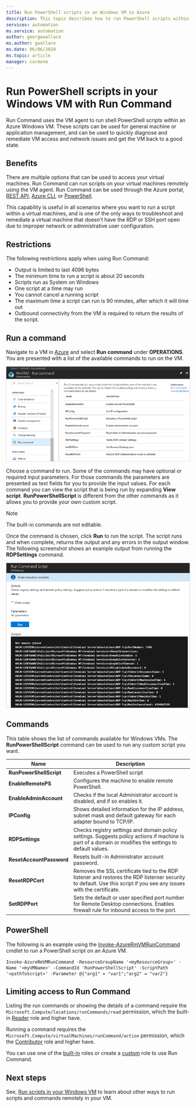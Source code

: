 ```yaml
---
title: Run PowerShell scripts in an Windows VM in Azure
description: This topic describes how to run PowerShell scripts within an Azure Windows virtual machine using Run Command
services: automation
ms.service: automation
author: georgewallace
ms.author: gwallace
ms.date: 06/06/2018
ms.topic: article
manager: carmonm
---
```

# Run PowerShell scripts in your Windows VM with Run Command

Run Command uses the VM agent to run shell PowerShell scripts within an Azure Windows VM. These scripts can be used for general machine or application management, and can be used to quickly diagnose and remediate VM access and network issues and get the VM back to a good state.

## Benefits

There are multiple options that can be used to access your virtual machines. Run Command can run scripts on your virtual machines remotely using the VM agent. Run Command can be used through the Azure portal, [REST API](/rest/api/compute/virtual%20machines%20run%20commands/runcommand), [Azure CLI](/cli/azure/vm/run-command?view=azure-cli-latest#az-vm-run-command-invoke), or [PowerShell](/powershell/module/azurerm.compute/invoke-azurermvmruncommand).

This capability is useful in all scenarios where you want to run a script within a virtual machines, and is one of the only ways to troubleshoot and remediate a virtual machine that doesn't have the RDP or SSH port open due to improper network or administrative user configuration.

## Restrictions

The following restrictions apply when using Run Command:

* Output is limited to last 4096 bytes
* The minimum time to run a script is about 20 seconds
* Scripts run as System on Windows
* One script at a time may run
* You cannot cancel a running script
* The maximum time a script can run is 90 minutes, after which it will time out
* Outbound connectivity from the VM is required to return the results of the script.

## Run a command

Navigate to a VM in [Azure](https://portal.azure.com) and select **Run command** under **OPERATIONS**. You are presented with a list of the available commands to run on the VM.

![Run command list](./media/run-command/run-command-list.png)

Choose a command to run. Some of the commands may have optional or required input parameters. For those commands the parameters are presented as text fields for you to provide the input values. For each command you can view the script that is being run by expanding **View script**. **RunPowerShellScript** is different from the other commands as it allows you to provide your own custom script.

> [!NOTE]
> The built-in commands are not editable.

Once the command is chosen, click **Run** to run the script. The script runs and when complete, returns the output and any errors in the output window. The following screenshot shows an example output from running the **RDPSettings** command.

![Run command script output](./media/run-command/run-command-script-output.png)

## Commands

This table shows the list of commands available for Windows VMs. The **RunPowerShellScript** command can be used to run any custom script you want.

|**Name**|**Description**|
|---|---|
|**RunPowerShellScript**|Executes a PowerShell script|
|**EnableRemotePS**|Configures the machine to enable remote PowerShell.|
|**EnableAdminAccount**|Checks if the local Administrator account is disabled, and if so enables it.|
|**IPConfig**| Shows detailed information for the IP address, subnet mask and default gateway for each adapter bound to TCP/IP.|
|**RDPSettings**|Checks registry settings and domain policy settings. Suggests policy actions if machine is part of a domain or modifies the settings to default values.|
|**ResetAccountPassword**| Resets built-in Administrator account password.|
|**ResetRDPCert**|Removes the SSL certificate tied to the RDP listener and restores the RDP listerner security to default. Use this script if you see any issues with the certificate.|
|**SetRDPPort**|Sets the default or user specified port number for Remote Desktop connections. Enables firewall rule for inbound access to the port.|

## PowerShell

The following is an example using the [Invoke-AzureRmVMRunCommand](/powershell/module/azurerm.compute/invoke-azurermvmruncommand) cmdlet to run a PowerShell script on an Azure VM.

```azurepowershell-interactive
Invoke-AzureRmVMRunCommand -ResourceGroupName '<myResourceGroup>' -Name '<myVMName>' -CommandId 'RunPowerShellScript' -ScriptPath '<pathToScript>' -Parameter @{"arg1" = "var1";"arg2" = "var2"}
```

## Limiting access to Run Command

Listing the run commands or showing the details of a command require the `Microsoft.Compute/locations/runCommands/read` permission, which the built-in [Reader](../../role-based-access-control/built-in-roles.md#reader) role and higher have.

Running a command requires the `Microsoft.Compute/virtualMachines/runCommand/action` permission, which the [Contributor](../../role-based-access-control/built-in-roles.md#virtual-machine-contributor) role and higher have.

You can use one of the [built-in](../../role-based-access-control/built-in-roles.md) roles or create a [custom](../../role-based-access-control/custom-roles.md) role to use Run Command.

## Next steps

See, [Run scripts in your Windows VM](run-scripts-in-vm.md) to learn about other ways to run scripts and commands remotely in your VM.